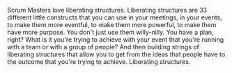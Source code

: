 Scrum Masters love liberating structures. Liberating structures are 33 different little constructs that you can use in your meetings, in your events, to make them more eventful, to make them more powerful, to make them have more purpose. You don't just use them willy-nilly. You have a plan, right? What is it you're trying to achieve with your event that you're running with a team or with a group of people? And then building strings of liberating structures that allow you to get from the ideas that people have to the outcome that you're trying to achieve. Liberating structures.
